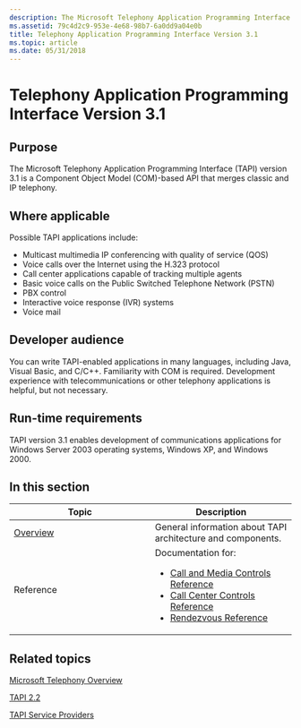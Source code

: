 ```yaml
---
description: The Microsoft Telephony Application Programming Interface (TAPI) version 3.1 is a Component Object Model (COM)-based API that merges classic and IP telephony.
ms.assetid: 79c4d2c9-953e-4e68-98b7-6a0dd9a04e0b
title: Telephony Application Programming Interface Version 3.1
ms.topic: article
ms.date: 05/31/2018
---
```


# Telephony Application Programming Interface Version 3.1

## Purpose

The Microsoft Telephony Application Programming Interface (TAPI) version 3.1 is a Component Object Model (COM)-based API that merges classic and IP telephony.

## Where applicable

Possible TAPI applications include:

-   Multicast multimedia IP conferencing with quality of service (QOS)
-   Voice calls over the Internet using the H.323 protocol
-   Call center applications capable of tracking multiple agents
-   Basic voice calls on the Public Switched Telephone Network (PSTN)
-   PBX control
-   Interactive voice response (IVR) systems
-   Voice mail

## Developer audience

You can write TAPI-enabled applications in many languages, including Java, Visual Basic, and C/C++. Familiarity with COM is required. Development experience with telecommunications or other telephony applications is helpful, but not necessary.

## Run-time requirements

TAPI version 3.1 enables development of communications applications for Windows Server 2003 operating systems, Windows XP, and Windows 2000.

## In this section



<table><colgroup><col style="width: 50%" /><col style="width: 50%" /></colgroup><thead><tr class="header"><th>Topic</th><th>Description</th></tr></thead><tbody><tr class="odd"><td><a href="tapi-3-1-overview.md">Overview</a><br/></td><td>General information about TAPI architecture and components.<br/></td></tr><tr class="even"><td>Reference<br/></td><td>Documentation for:<br/><ul><li><a href="call-and-media-controls-reference.md">Call and Media Controls Reference</a></li><li><a href="call-center-controls-reference.md">Call Center Controls Reference</a></li><li><a href="rendezvous-ip-telephony-conferencing-reference.md">Rendezvous Reference</a></li></ul></td></tr></tbody></table>



 

## Related topics

<dl> <dt>

[Microsoft Telephony Overview](microsoft-telephony-overview.md)
</dt> <dt>

[TAPI 2.2](./tapi-2-2-start-page.md)
</dt> <dt>

[TAPI Service Providers](./tapi-service-providers.md)
</dt> </dl>

 

